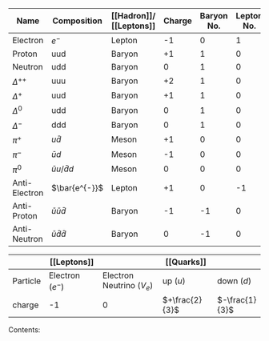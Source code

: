 |Name|Composition|[[Hadron]]/ [[Leptons]] |Charge|Baryon No. | Lepton No.|
| --- | --- | --- | --- | --- | --- |
|Electron|$e^{-}$|Lepton|-1|0|1
|Proton|uud|Baryon|+1|1|0|
|Neutron|udd|Baryon|0|1|0|
|$\Delta^{++}$|uuu|Baryon|+2|1|0|
|$\Delta^{+}$|uud|Baryon|+1|1|0|
|$\Delta^{0}$|udd|Baryon|0|1|0|
|$\Delta^{-}$|ddd|Baryon|0|1|0|
|$\pi^{+}$|$u\bar{d}$|Meson|+1|0|0|
|$\pi^{-}$|$\bar{u}d$|Meson|-1|0|0|
|$\pi^{0}$|$\bar{u}u / \bar{d}d$|Meson|0|0|0|
|Anti-Electron|$\bar{e^{-}}$|Lepton|+1|0|-1|
|Anti-Proton|$\bar{u}\bar{u}\bar{d}$|Baryon|-1|-1|0|
|Anti-Neutron|$\bar{u}\bar{d}\bar{d}$|Baryon|0|-1|0|

| |[[Leptons]]| |[[Quarks]] | |
| --- | --- | --- | --- | --- |
|Particle | Electron ($e^{-}$) | Electron Neutrino ($V_e$) | up ($u$) | down ($d$)|
|charge| -1 | 0 | $+\frac{2}{3}$| $-\frac{1}{3}$|

Contents:
```folder-index-content
```